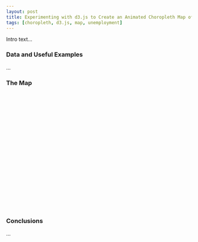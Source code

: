 ```yaml
---
layout: post
title: Experimenting with d3.js to Create an Animated Choropleth Map of U.S. Unemployment by County
tags: [choropleth, d3.js, map, unemployment]
---
```


Intro text...

### Data and Useful Examples
...

### The Map
<svg width="960" height="600"></svg>
<style>
div.tooltip {   
 	position: absolute;           
	text-align: center; 
	vertical-align: middle;          
	width: auto;                 
	height: auto;                 
	padding: 2px;             
	font: 12px sans-serif;    
	color: white;    
	background: gray;   
	border: 0px;      
	border-radius: 8px;           
	pointer-events: none;         
}

.counties :hover {
  stroke: black;
  stroke-width: 2px;
}

.county-borders {
  fill: none;
  stroke: #fff;
  stroke-width: 0.5px;
  stroke-linejoin: round;
  stroke-linecap: round;
  pointer-events: none;
}

.year.label {
  font: 500 85px "Helvetica Neue";
  fill: gray;
}

.overlay {
  fill: none;
  pointer-events: all;
  cursor: ew-resize;
}
</style>
<script src="https://d3js.org/d3.v4.min.js"></script>
<script src="https://d3js.org/d3-scale-chromatic.v1.min.js"></script>
<script src="https://d3js.org/topojson.v1.min.js"></script>
<script src="https://d3js.org/queue.v1.min.js"></script>
<script>
  var svg = d3.select("svg");
  var path = d3.geoPath();
  var format = d3.format("");
  var height = 600;
  var width = 960;

  var colorScheme = d3.schemeReds[9];
  colorScheme.unshift("#eee");

  var color = d3.scaleQuantize()
    .domain([0, 20])
    .range(colorScheme);
  var x = d3.scaleLinear()
    .domain(d3.extent(color.domain()))
    .rangeRound([600,860]);
  var g = svg.append("g")
    .attr("transform", "translate(0,40)");

  g.selectAll("rect")
    .data(color.range().map(function(d){ return color.invertExtent(d); }))
    .enter()
    .append("rect")
      .attr("height", 8)
      .attr("x", function(d){ return x(d[0]); })
      .attr("width", function(d){ return x(d[1]) - x(d[0]); })
      .attr("fill", function(d){ return color(d[0]); });

  g.append("text")
    .attr("class", "caption")
    .attr("x", x.range()[0])
    .attr("y", -6)
    .attr("fill", "#000")
    .attr("text-anchor", "start")
    .attr("font-weight", "bold")
    .text("Unemployment Rate (%)");

  g.call(d3.axisBottom(x)
  	.tickSize(13)
  	.tickFormat(format)
  	.tickValues(color.range().slice(1).map(function(d){ return color.invertExtent(d)[0]; })))
	.select(".domain")
  	.remove();

  var div = d3.select("body")
    .append("div")
    .attr("class", "tooltip")
    .style("opacity", 0);

  // Add the year label; the value is set on transition.
  var label = svg.append("text")
    .attr("class", "year label")
    .attr("text-anchor", "end")
    .attr("y", height - 125)
    .attr("x", width)
    .text(1990);

  queue()
    .defer(d3.json, "https://d3js.org/us-10m.v1.json")
    .defer(d3.csv, "https://raw.githubusercontent.com/rahosbach/rahosbach.github.io/master/_data/unemployment_by_county_year.csv")
    .await(ready);
  
  function ready(error, us, unemployment) {
    if (error) throw error;

  		// Initialize data to 1990
  		var currentYear = 1990;

  		// Add an overlay for the year label.
  		var box = label.node().getBBox();
  
  		var overlay = svg.append("rect")
    		.attr("class", "overlay")
    		.attr("x", box.x)
    		.attr("y", box.y)
    		.attr("width", box.width)
    		.attr("height", box.height)
    		.on("mouseover", enableInteraction);
  
	  	// Start a transition that interpolates the data based on year.
	  	svg.transition()
	      .duration(25000)
	      .ease(d3.easeLinear)
	      .tween("year", tweenYear)
	      //.each();

      counties = svg.append("g")
        .attr("class", "counties")
		    .selectAll("path")
		    .data(topojson.feature(us, us.objects.counties).features)
		    .enter()
		    .append("path")
		    .attr("d", path)
		    .call(style,currentYear)

      function style(counties, year){
        newunemployment = interpolateData(year);

			var rateById = {};
			var nameById = {};

	  	newunemployment.forEach(function(d) {
	  		var newcode = '';
        if (d.code.length < 5) {
          newcode = '0' + d.code;
          d.code = newcode;
        } 
        rateById[d.code] = +d.rate;
        nameById[d.code] = d.name;
      });
      
			counties.style("fill", function(d) { return color(rateById[d.id]); })
				.on("mouseover", function(d) {      
			    	div.transition()        
			        .duration(200)      
			        .style("opacity", .9);      
			      div.html(nameById[d.id] + ': <br><strong>' + rateById[d.id] + '%</strong>')
			        .style("left", (d3.event.pageX) + "px")     
			        .style("top", (d3.event.pageY - 28) + "px");})   
			   // fade out tooltip on mouse out               
			   .on("mouseout", function(d) {       
			      div.transition()        
			       .duration(500)      
			       .style("opacity", 0);});
		}

		svg.append("path")
		  .datum(topojson.mesh(us, us.objects.states, (a, b) => a !== b))
		  .attr("fill", "none")
		  .attr("stroke", "white")
		  .attr("stroke-linejoin", "round")
		  .attr("d", path);

		// After the transition finishes, you can mouseover to change the year.
	  function enableInteraction() {
      var yearScale = d3.scaleLinear()
        .domain([1990, 2017])
        .range([box.x + 10, box.x + box.width - 10])
        .clamp(true);

      // Cancel the current transition, if any.
      svg.transition().duration(0);

      overlay
        .on("mouseover", mouseover)
        .on("mouseout", mouseout)
        .on("mousemove", mousemove)
        .on("touchmove", mousemove);

      function mouseover() { label.classed("active", true); }
      function mouseout() { label.classed("active", false); }
      function mousemove() { displayYear(yearScale.invert(d3.mouse(this)[0])); }
    }

	  // Tweens the entire chart by first tweening the year, and then the data.
	  // For the interpolated data, the dots and label are redrawn.
	  function tweenYear() {
	    var year = d3.interpolateNumber(1990, 2017);
	    return function(t) { displayYear(year(t)); };
	  }

    // Updates the display to show the specified year.
    function displayYear(year) {
      currentYear = year;
      counties.call(style,year)
      label.text(Math.round(year));
    }

    // Interpolates the dataset for the given (fractional) year.
    function interpolateData(year) {
      return unemployment.filter(function(row) {
      return row['year'] == Math.round(year);
    });
	    }
};
</script>

### Conclusions
...

